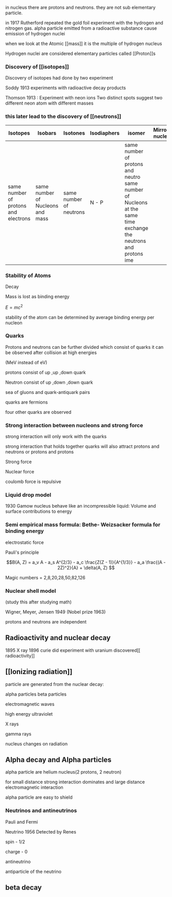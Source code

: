 

in nucleus there are protons and neutrons. they are not sub elementary particle.


in 1917 Rutherford repeated the gold foil experiment with the hydrogen and nitrogen gas. alpha particle emitted from a radioactive substance cause emission of hydrogen nuclei


when we look at the Atomic [[mass]] it is the multiple of hydrogen nucleus

Hydrogen nuclei are considered elementary particles called [[Proton]]s  


### Discovery of [[isotopes]]


Discovery of isotopes had done by two experiment

Soddy 1913 experiments with radioactive decay products

Thomson 1913 : Experiment with neon ions Two distinct spots suggest two different neon atom with different masses


### this later lead to the discovery of [[neutrons]]



| Isotopes                             | Isobars                          | Isotones                | Isodiaphers | isomer                              | Mirror nuclei                                                                  |
| ------------------------------------ | -------------------------------- | ----------------------- | ----------- | ----------------------------------- | ---------------------------------------------------------------------------- |
| same number of protons and electrons | same number of Nucleons and mass | same number of neutrons | N - P       | same number of protons and neutro same number of Nucleons at the same time exchange the neutrons and protons   ime   |


### Stability of Atoms


Decay 

Mass is lost as binding energy


$E = mc^2$

stability of the atom can be determined by average binding energy per nucleon


### Quarks

Protons and neutrons can be further divided which consist of quarks
it can be observed after collision at high energies 
 
(MeV instead of eV)

protons consist of up ,up ,down quark

Neutron consist of up ,down ,down quark


sea of gluons and quark-antiquark pairs

quarks are fermions

four other quarks are observed 



### Strong interaction between nucleons and strong force


strong interaction will only work with the quarks 

strong interaction that holds together quarks will also attract protons and neutrons or protons and protons


Strong force

Nuclear force

coulomb force is repulsive 



### Liquid drop model



1930 Gamow nucleus behave like an incompressible liquid: Volume and surface contributions to energy




### Semi empirical mass formula: Bethe- Weizsacker formula for binding energy



electrostatic force 

Pauli's principle



$$B(A, Z) = a_v A - a_s A^{2/3} - a_c \frac{Z(Z - 1)}{A^{1/3}} - a_a \frac{(A - 2Z)^2}{A} + \delta(A, Z)
$$



Magic numbers = 2,8,20,28,50,82,126



### Nuclear shell model

(study this after studying math)


Wigner, Meyer, Jensen 1949 (Nobel prize 1963)

protons and neutrons are independent



## Radioactivity and nuclear decay


1895 X ray
1896 curie did experiment with uranium
discovered[[ radioactivity]] 




## [[Ionizing radiation]] 




particle are generated from the nuclear decay: 

alpha particles 
beta particles

electromagnetic waves 

high energy ultraviolet 

X rays

gamma rays

nucleus changes on radiation


## Alpha decay and Alpha particles


alpha particle are helium nucleus(2 protons,  2  neutron)

for small distance strong interaction dominates and large distance electromagnetic interaction  

alpha particle are easy to shield


### Neutrinos and antineutrinos


Pauli and Fermi  

Neutrino 1956 Detected by Renes 

spin - 1/2

charge - 0


antineutrino

antiparticle of the neutrino


## beta decay

